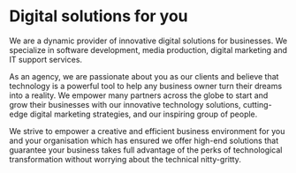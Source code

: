 # Digital solutions for you

We are a dynamic provider of innovative digital solutions for businesses. We specialize in software development, media production, digital marketing and IT support services.

As an agency, we are passionate about you as our clients and believe that technology is a powerful tool to help any business owner turn their dreams into a reality. We empower many partners across the globe to start and grow their businesses with our innovative technology solutions, cutting-edge digital marketing strategies, and our inspiring group of people.

We strive to empower a creative and efficient business environment for you and your organisation which has ensured we offer high-end solutions that guarantee your business takes full advantage of the perks of technological transformation without worrying about the technical nitty-gritty.


